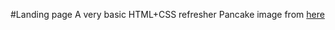 #Landing page
A very basic HTML+CSS refresher
Pancake image from [here](https://www.pexels.com/photo/pancake-with-sliced-strawberry-376464/)